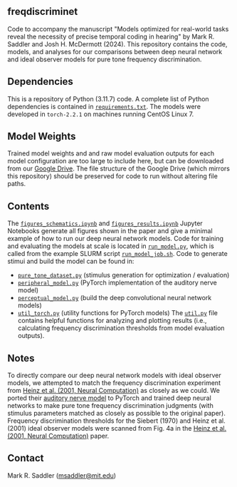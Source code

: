 ## freqdiscriminet

Code to accompany the manuscript "Models optimized for real-world tasks reveal the necessity of precise temporal coding in hearing" by Mark R. Saddler and Josh H. McDermott (2024). This repository contains the code, models, and analyses for our comparisons between deep neural network and ideal observer models for pure tone frequency discrimination.

## Dependencies

This is a repository of Python (3.11.7) code. A complete list of Python dependencies is contained in [`requirements.txt`](requirements.txt). The models were developed in `torch-2.2.1` on machines running CentOS Linux 7.

## Model Weights

Trained model weights and and raw model evaluation outputs for each model configuration are too large to include here, but can be downloaded from our [Google Drive](https://drive.google.com/drive/folders/1YgC7x6Ot84XZInlSyHK-9NQ0jhhGUS2z?usp=share_link). The file structure of the Google Drive (which mirrors this repository) should be preserved for code to run without altering file paths.

## Contents

The [`figures_schematics.ipynb`](figures_schematics.ipynb) and [`figures_results.ipynb`](figures_results.ipynb) Jupyter Notebooks generate all figures shown in the paper and give a minimal example of how to run our deep neural network models. Code for training and evaluating the models at scale is located in [`run_model.py`](run_model.py), which is called from the example SLURM script [`run_model_job.sh`](run_model_job.sh). Code to generate stimui and build the model can be found in:
- [`pure_tone_dataset.py`](pure_tone_dataset.py) (stimulus generation for optimization / evaluation)
- [`peripheral_model.py`](peripheral_model.py) (PyTorch implementation of the auditory nerve model)
- [`perceptual_model.py`](perceptual_model.py) (build the deep convolutional neural network models)
- [`util_torch.py`](util_torch.py) (utility functions for PyTorch models)
The [`util.py`](util.py) file contains helpful functions for analyzing and plotting results (i.e., calculating frequency discrimination thresholds from model evaluation outputs).

## Notes

To directly compare our deep neural network models with ideal observer models, we attempted to match the frequency discrimination experiment from [Heinz et al. (2001, Neural Computation)](https://doi.org/10.1162/089976601750541804) as closely as we could. We ported their [auditory nerve model](https://modeldb.science/37436) to PyTorch and trained deep neural networks to make pure tone frequency discrimination judgments (with stimulus parameters matched as closely as possible to the original paper). Frequency discrimination thresholds for the Siebert (1970) and Heinz et al. (2001) ideal observer models were scanned from Fig. 4a in the [Heinz et al. (2001, Neural Computation)](https://doi.org/10.1162/089976601750541804) paper.

## Contact

Mark R. Saddler (msaddler@mit.edu)
